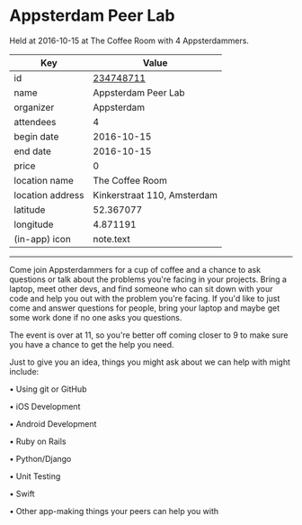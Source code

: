 # Appsterdam Peer Lab
Held at 2016-10-15 at The Coffee Room with 4 Appsterdammers.
        
|Key|Value
|---|---|
|id|[234748711](https://www.meetup.com/appsterdam/events/234748711/)|
|name|Appsterdam Peer Lab|
|organizer|Appsterdam|
|attendees|4|
|begin date|2016-10-15|
|end date|2016-10-15|
|price|0|
|location name|The Coffee Room|
|location address|Kinkerstraat 110, Amsterdam|
|latitude|52.367077|
|longitude|4.871191|
|(in-app) icon|note.text|

---

Come join Appsterdammers for a cup of coffee and a chance to ask questions or talk about the problems you're facing in your projects. Bring a laptop, meet other devs, and find someone who can sit down with your code and help you out with the problem you're facing. If you'd like to just come and answer questions for people, bring your laptop and maybe get some work done if no one asks you questions.

The event is over at 11, so you're better off coming closer to 9 to make sure you have a chance to get the help you need.

Just to give you an idea, things you might ask about we can help with might include:

• Using git or GitHub

• iOS Development

• Android Development

• Ruby on Rails

• Python/Django

• Unit Testing

• Swift

• Other app-making things your peers can help you with


